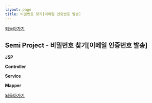 ```yaml
---
layout: page
title: 비밀번호 찾기[이메일 인증번호 발송]
---
```


[되돌아가기](https://leesohyeon96.github.io/semiprojectcode/#first)

## Semi Project - 비밀번호 찾기[이메일 인증번호 발송]  

**JSP**
<script src="https://gist.github.com/leesohyeon96/e146794f17d53f544a2738c1259824de.js"></script>  
    
**Controller**
<script src="https://gist.github.com/leesohyeon96/fbbd8defccd8ff27710502454972ea74.js"></script>  

**Service**
<script src="https://gist.github.com/leesohyeon96/d2043d067fd4e16eb4960edcc86cb3f3.js"></script>  

**Mapper**
<script src="https://gist.github.com/leesohyeon96/7856326263d5235e19a57f5c3b17a26c.js"></script>


[되돌아가기](https://leesohyeon96.github.io/semiprojectcode/#first)

